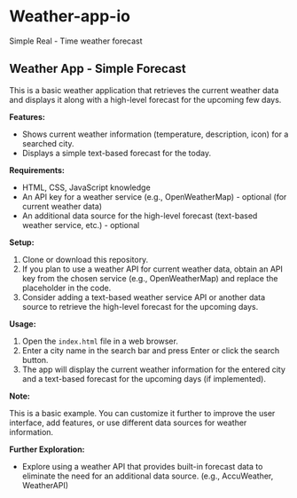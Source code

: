 # Weather-app-io
Simple Real - Time weather forecast
## Weather App - Simple Forecast 

This is a basic weather application that retrieves the current weather data and displays it along with a high-level forecast for the upcoming few days.

**Features:**

- Shows current weather information (temperature, description, icon) for a searched city.
- Displays a simple text-based forecast for the today.

**Requirements:**

- HTML, CSS, JavaScript knowledge
- An API key for a weather service (e.g., OpenWeatherMap) - optional (for current weather data)
- An additional data source for the high-level forecast (text-based weather service, etc.) - optional

**Setup:**

1. Clone or download this repository.
2. If you plan to use a weather API for current weather data, obtain an API key from the chosen service (e.g., OpenWeatherMap) and replace the placeholder in the code.
3. Consider adding a text-based weather service API or another data source to retrieve the high-level forecast for the upcoming days.

**Usage:**

1. Open the `index.html` file in a web browser.
2. Enter a city name in the search bar and press Enter or click the search button.
3. The app will display the current weather information for the entered city and a text-based forecast for the upcoming days (if implemented).

**Note:**

This is a basic example. You can customize it further to improve the user interface, add features, or use different data sources for weather information.

**Further Exploration:**

- Explore using a weather API that provides built-in forecast data to eliminate the need for an additional data source. (e.g., AccuWeather, WeatherAPI)
